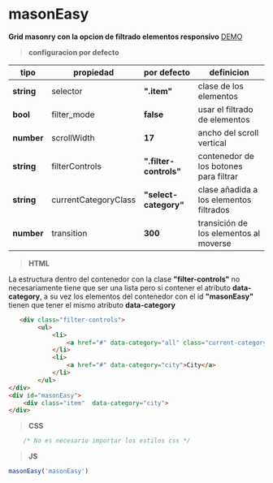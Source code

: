 # masonEasy
**Grid masonry con la opcion de filtrado elementos responsivo**
[DEMO](https://zaybit.github.io/MasonEasy/)
> **configuracion por defecto**

| tipo | propiedad | por defecto | definicion |
|----|----|----|----|
| **string** | selector | **".item"** |clase de los elementos|
| **bool** | filter_mode | **false** |usar el filtrado de elementos|
| **number** | scrollWidth | **17** |ancho del scroll vertical|
| **string** | filterControls | **".filter-controls"** |contenedor de los botones para filtrar|
| **string** | currentCategoryClass | **"select-category"** |clase añadida a los elementos filtrados|
| **number** | transition | **300** |transición de los elementos al moverse|
> **HTML**

La estructura dentro del contenedor con la clase **"filter-controls"** no necesariamente tiene que ser una lista pero si contener el atributo **data-category**, a su vez los elementos del contenedor con el id **"masonEasy"** tienen que tener el mismo atributo **data-category**
~~~html
   <div class="filter-controls">
        <ul>
            <li>
                <a href="#" data-category="all" class="current-category">All</a>
            </li>
            <li>
                <a href="#" data-category="city">City</a>
            </li>
        </ul>
</div>
<div id="masonEasy">
    <div class="item"  data-category="city">
</div>
~~~
> **CSS**
~~~css
    /* No es necesario importar los estilos css */
~~~
> **JS**
~~~js
masonEasy('masonEasy')
~~~